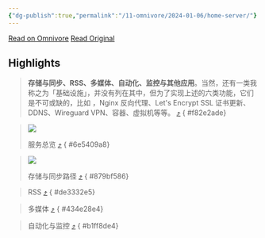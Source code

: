 ```yaml
---
{"dg-publish":true,"permalink":"/11-omnivore/2024-01-06/home-server/"}
---
```



[Read on Omnivore](https://omnivore.app/me/home-server-18c151e6437)
[Read Original](https://sspai.com/post/82512)

## Highlights

> **存储与同步、RSS、多媒体、自动化、监控与其他应用**。当然，还有一类我称之为「基础设施」，并没有列在其中，但为了实现上述的六类功能，它们是不可或缺的，比如 ，Nginx 反向代理、Let's Encrypt SSL 证书更新、DDNS、Wireguard VPN、容器、虚拟机等等。 [⤴️](https://omnivore.app/me/home-server-18c151e6437#f82e2ade-5148-4394-8bbb-fdf0fe1d02b6) 
{ #f82e2ade}


> ![](https://proxy-prod.omnivore-image-cache.app/0x0,s8SxbWLKbrSwJOkcMO3o_3-BVeo76tVb0Soqbgh1jKXk/https://cdn.sspai.com/2023/08/29/cbf0626d4230315322e1845872a1264f.png)
> 
> 服务总览 [⤴️](https://omnivore.app/me/home-server-18c151e6437#6e5409a8-74a9-44d1-b367-b33c129f2277) 
{ #6e5409a8}


> ![](https://proxy-prod.omnivore-image-cache.app/0x0,sUUNzNlEjNfpB-aqn5gLwq6D8ge3svuKpe1b28FkfxRk/https://cdn.sspai.com/2023/08/29/a6bebf1eae5bb54acb5f6f3510e9a4ae.png)
> 
> 存储与同步路径 [⤴️](https://omnivore.app/me/home-server-18c151e6437#879bf586-085c-4ae6-88e5-bd1a71aff282) 
{ #879bf586}


> RSS [⤴️](https://omnivore.app/me/home-server-18c151e6437#de3332e5-2f9a-4dca-90b9-14e2feaea830) 
{ #de3332e5}


> 多媒体 [⤴️](https://omnivore.app/me/home-server-18c151e6437#434e28e4-8456-42cf-b984-3848adf03372) 
{ #434e28e4}


> 自动化与监控 [⤴️](https://omnivore.app/me/home-server-18c151e6437#b1ff8de4-b7c4-454e-9de6-94c4795d4b98) 
{ #b1ff8de4}


